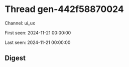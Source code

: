 # Thread gen-442f58870024
Channel: ui_ux

First seen: 2024-11-21 00:00:00

Last seen: 2024-11-21 00:00:00

## Digest


